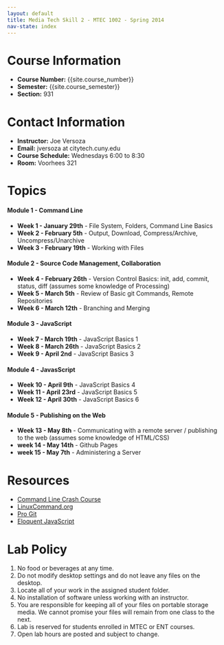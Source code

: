 ```yaml
---
layout: default
title: Media Tech Skill 2 - MTEC 1002 - Spring 2014
nav-state: index
---
```

<a name="contact-info"></a>

Course Information
====
* __Course Number:__ {{site.course_number}}
* __Semester:__ {{site.course_semester}}
* __Section:__ 931

<a name="contact-info"></a>

Contact Information
====
* __Instructor:__ Joe Versoza
* __Email:__ jversoza at citytech.cuny.edu
* __Course Schedule:__ Wednesdays 6:00 to 8:30
* __Room:__ Voorhees 321


<!--

<a name="grading"></a>

Grading
====
Each __lab__ is worth 6 points:

* 4 points for lab work
	* 1 point - submitting anything / compiles (where applicable)
	* 2 points - less than half work
	* 3 points - 3/4 work
	* 4 points - all work
	* 5 points
* 1 point for lab quiz
	* 
	* 
	* 

Structure
====
* follow along 
* do on your own
* review
* follow along 
* do on your own
* review
* quiz  - (10 questions?)

* onboarding
	* create git account
	* give thumb drive
	* add key to test server
* thumb drives 
	* contain ssh key
	* maybe vm
	* given out on ???
	* check generated key by sshing to known server
* ssh and keys?
* use encrypted keys?
* you can use your own key
* http://macnugget.org/projects/publickeys/
* what's a text file?
* folders / tree structure on fs
* javscript
	* interpreted vs compiled
	* how programming languages "work"
	* how does processing work?
* vms
	* what's a vm?
-->

<a name="topics"></a>

Topics
====

<h4 class='module-title'>Module 1 - Command Line</h4>

* __Week 1 - January 29th__ - File System, Folders, Command Line Basics
* __Week 2 - February 5th__ - Output, Download, Compress/Archive, Uncompress/Unarchive
* __Week 3 - February 19th__ - Working with Files

<h4 class='module-title'>Module 2 - Source Code Management, Collaboration</h4>

* __Week 4 - February 26th__ -  Version Control Basics: init, add, commit, status, diff (assumes some knowledge of Processing)
* __Week 5 - March 5th__ - Review of Basic git Commands, Remote Repositories
* __Week 6 - March 12th__ - Branching and Merging

<h4 class='module-title'>Module 3 - JavaScript</h4>

* __Week 7 - March 19th__ - JavaScript Basics 1
* __Week 8 - March 26th__ - JavaScript Basics 2
* __Week 9 - April 2nd__ - JavaScript Basics 3

<h4 class='module-title'>Module 4 - JavasScript</h4>

* __Week 10 - April 9th__ - JavaScript Basics 4
* __Week 11 - April 23rd__ - JavaScript Basics 5
* __Week 12 - April 30th__ - JavaScript Basics 6

<h4 class='module-title'>Module 5 - Publishing on the Web</h4>

* __Week 13 - May 8th__ - Communicating with a remote server / publishing to the web (assumes some knowledge of HTML/CSS)
* __week 14 - May 14th__ - Github Pages
* __week 15 - May 7th__ - Administering a Server 

<a name="resources"></a>

Resources
====
* [Command Line Crash Course](http://cli.learncodethehardway.org/book/)
* [LinuxCommand.org](http://linuxcommand.org/lc3_resources.php)
* [Pro Git](http://git-scm.com/book)
* [Eloquent JavaScript](http://eloquentjavascript.net/)

<a name="lab"></a>

Lab Policy
====
1. No food or beverages at any time.
2. Do not modify desktop settings and do not leave any files on the desktop.
3. Locate all of your work in the assigned student folder.
4. No installation of software unless working with an instructor.
5. You are responsible for keeping all of your files on portable storage media. We cannot promise your files will remain from one class to the next.
6. Lab is reserved for students enrolled in MTEC or ENT courses.
7. Open lab hours are posted and subject to change.




<script>
$(document).ready(function() {
	var m = $('.module-title')
	$('.module-title + ul li').click(function () {
		var m = $(this).find('>ul');
		m.toggle();
		return false;
	});
});
 
</script>


